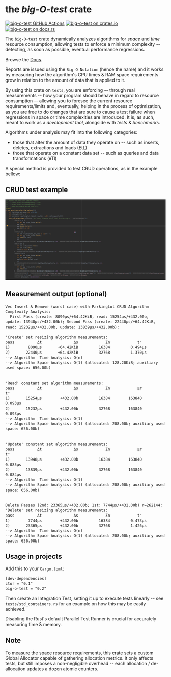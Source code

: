 # the *big-O-test* crate

[gh-image]: https://github.com/zertyz/big-o/workflows/Rust/badge.svg
[gh-checks]: https://github.com/zertyz/big-o/actions/workflows/rust.yml
[cratesio-image]: https://img.shields.io/crates/v/big-o-test.svg
[cratesio]: https://crates.io/crates/big-o-test
[docsrs-image]: https://docs.rs/big-o-test/badge.svg
[docsrs]: https://docs.rs/big-o-test

[![big-o-test GitHub Actions][gh-image]][gh-checks]
[![big-o-test on crates.io][cratesio-image]][cratesio]
[![big-o-test on docs.rs][docsrs-image]][docsrs]


The `big-O-test` crate dynamically analyzes algorithms for *space* and *time* resource consumption, allowing tests to enforce a minimum
complexity -- detecting, as soon as possible, eventual performance regressions.

Browse the [Docs][docsrs].


Reports are issued using the `Big O Notation` (hence the name) and it works by measuring how the
algorithm's CPU times & RAM space requirements grow in relation to the amount of data that is applied to it.

By using this crate on `tests`, you are enforcing -- through real measurements -- how your program
should behave in regard to resource consumption -- allowing you to foresee the current resource requirements/limits and,
eventually, helping in the process of optimization, as you are free to do changes that are sure to cause a test failure
when regressions in space or time complexities are introduced.
It is, as such, meant to work as a *development tool*, alongside with *tests* & *benchmarks*.

Algorithms under analysis may fit into the following categories:
  * those that alter the amount of data they operate on -- such as inserts, deletes, extractions and loads (EtL)
  * those that operate on a constant data set -- such as queries and data transformations (eTl)

A special method is provided to test CRUD operations, as in the example bellow:


## CRUD test example

![test_example.png](screenshots/test_example.png)


## Measurement output (optional)

````
Vec Insert & Remove (worst case) with ParkingLot CRUD Algorithm Complexity Analysis:
  First Pass (create: 8090µs/+64.42KiB, read: 15254µs/+432.00b, update: 13948µs/+432.00b); Second Pass (create: 22440µs/+64.42KiB, read: 15232µs/+432.00b, update: 13839µs/+432.00b):

'Create' set resizing algorithm measurements:
pass          Δt              Δs            Σn            t⁻
1)        8090µs       +64.42KiB         16384         0.494µs
2)       22440µs       +64.42KiB         32768         1.370µs
--> Algorithm  Time Analysis: O(n)
--> Algorithm Space Analysis: O(1) (allocated: 128.20KiB; auxiliary used space: 656.00b)


'Read' constant set algorithm measurements:
pass          Δt              Δs            Σn            ⊆r            t⁻
1)       15254µs        +432.00b         16384        163840         0.093µs
2)       15232µs        +432.00b         32768        163840         0.093µs
--> Algorithm  Time Analysis: O(1)
--> Algorithm Space Analysis: O(1) (allocated: 208.00b; auxiliary used space: 656.00b)


'Update' constant set algorithm measurements:
pass          Δt              Δs            Σn            ⊆r            t⁻
1)       13948µs        +432.00b         16384        163840         0.085µs
2)       13839µs        +432.00b         32768        163840         0.084µs
--> Algorithm  Time Analysis: O(1)
--> Algorithm Space Analysis: O(1) (allocated: 208.00b; auxiliary used space: 656.00b)


Delete Passes (2nd: 23365µs/+432.00b; 1st: 7744µs/+432.00b) r=262144:
'Delete' set resizing algorithm measurements:
pass          Δt              Δs            Σn            t⁻
1)        7744µs        +432.00b         16384         0.473µs
2)       23365µs        +432.00b         32768         1.426µs
--> Algorithm  Time Analysis: O(n)
--> Algorithm Space Analysis: O(1) (allocated: 208.00b; auxiliary used space: 656.00b)
````


## Usage in projects

Add this to your `Cargo.toml`:
````
[dev-dependencies]
ctor = "0.1"
big-o-test = "0.2"
````

Then create an Integration Test, setting it up to execute tests linearly -- see `tests/std_containers.rs` for an example
on how this may be easily achieved.

Disabling the Rust's default Parallel Test Runner is crucial for accurately measuring time & memory.


## Note

To measure the space resource requirements, this crate sets a custom Global Allocator capable of gathering allocation
metrics. It only affects tests, but still imposes a non-negligible overhead -- each allocation / de-allocation updates
a dozen atomic counters.